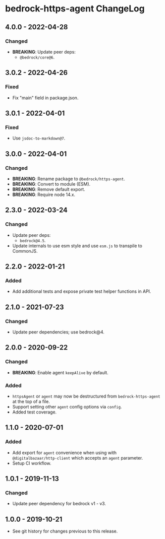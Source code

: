 # bedrock-https-agent ChangeLog

## 4.0.0 - 2022-04-28

### Changed
- **BREAKING**: Update peer deps:
  - `@bedrock/core@6`.

## 3.0.2 - 2022-04-26

### Fixed
- Fix "main" field in package.json.

## 3.0.1 - 2022-04-01

### Fixed
- Use `jsdoc-to-markdown@7`.

## 3.0.0 - 2022-04-01

### Changed
- **BREAKING**: Rename package to `@bedrock/https-agent`.
- **BREAKING**: Convert to module (ESM).
- **BREAKING**: Remove default export.
- **BREAKING**: Require node 14.x.

## 2.3.0 - 2022-03-24

### Changed
- Update peer deps:
  - `bedrock@4.5`.
- Update internals to use esm style and use `esm.js` to
  transpile to CommonJS.

## 2.2.0 - 2022-01-21

### Added
- Add additional tests and expose private test helper functions in API.

## 2.1.0 - 2021-07-23

### Changed
- Update peer dependencies; use bedrock@4.

## 2.0.0 - 2020-09-22

### Changed
- **BREAKING**: Enable agent `keepAlive` by default.

### Added
- `httpsAgent` or `agent` may now be destructured from `bedrock-https-agent`
  at the top of a file.
- Support setting other `agent` config options via `config`.
- Added test coverage.

## 1.1.0 - 2020-07-01

### Added
- Add export for `agent` convenience when using with
  `@digitalbazaar/http-client` which accepts an `agent` parameter.
- Setup CI workflow.

## 1.0.1 - 2019-11-13

### Changed
- Update peer dependency for bedrock v1 - v3.

## 1.0.0 - 2019-10-21

- See git history for changes previous to this release.
